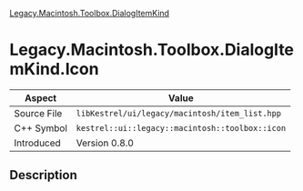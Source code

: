 [Legacy.Macintosh.Toolbox.DialogItemKind](index)
# Legacy.Macintosh.Toolbox.DialogItemKind.Icon
| Aspect | Value |
| --- | --- |
| Source File | `libKestrel/ui/legacy/macintosh/item_list.hpp` |
| C++ Symbol | `kestrel::ui::legacy::macintosh::toolbox::icon` |
| Introduced | Version 0.8.0 |
## Description

